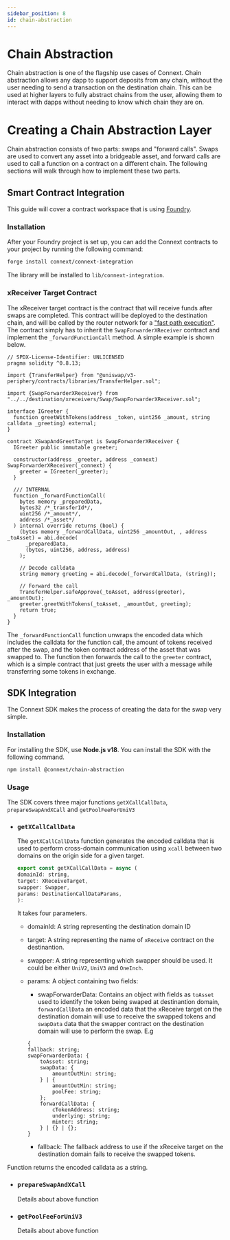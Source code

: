 ```yaml
---
sidebar_position: 8
id: chain-abstraction
---
```


# Chain Abstraction

Chain abstraction is one of the flagship use cases of Connext. Chain abstraction allows any dapp to support deposits from any chain, without the user needing to send a transaction on the destination chain. This can be used at higher layers to fully abstract chains from the user, allowing them to interact with dapps without needing to know which chain they are on.

# Creating a Chain Abstraction Layer

Chain abstraction consists of two parts: swaps and "forward calls". Swaps are used to convert any asset into a bridgeable asset, and forward calls are used to call a function on a contract on a different chain. The following sections will walk through how to implement these two parts.

## Smart Contract Integration

This guide will cover a contract workspace that is using [Foundry](https://book.getfoundry.sh/).

### Installation

After your Foundry project is set up, you can add the Connext contracts to your project by running the following command:

```bash
forge install connext/connext-integration
```

The library will be installed to `lib/connext-integration`.

### xReceiver Target Contract

The xReceiver target contract is the contract that will receive funds after swaps are completed. This contract will be deployed to the destination chain, and will be called by the router network for a ["fast path execution"](../guides/authentication). The contract simply has to inherit the `SwapForwarderXReceiver` contract and implement the `_forwardFunctionCall` method. A simple example is shown below.

```solidity
// SPDX-License-Identifier: UNLICENSED
pragma solidity ^0.8.13;

import {TransferHelper} from "@uniswap/v3-periphery/contracts/libraries/TransferHelper.sol";

import {SwapForwarderXReceiver} from "../../destination/xreceivers/Swap/SwapForwarderXReceiver.sol";

interface IGreeter {
  function greetWithTokens(address _token, uint256 _amount, string calldata _greeting) external;
}

contract XSwapAndGreetTarget is SwapForwarderXReceiver {
  IGreeter public immutable greeter;

  constructor(address _greeter, address _connext) SwapForwarderXReceiver(_connext) {
    greeter = IGreeter(_greeter);
  }

  /// INTERNAL
  function _forwardFunctionCall(
    bytes memory _preparedData,
    bytes32 /*_transferId*/,
    uint256 /*_amount*/,
    address /*_asset*/
  ) internal override returns (bool) {
    (bytes memory _forwardCallData, uint256 _amountOut, , address _toAsset) = abi.decode(
      _preparedData,
      (bytes, uint256, address, address)
    );

    // Decode calldata
    string memory greeting = abi.decode(_forwardCallData, (string));

    // Forward the call
    TransferHelper.safeApprove(_toAsset, address(greeter), _amountOut);
    greeter.greetWithTokens(_toAsset, _amountOut, greeting);
    return true;
  }
}
```

The `_forwardFunctionCall` function unwraps the encoded data which includes the calldata for the function call, the amount of tokens received after the swap, and the token contract address of the asset that was swapped to. The function then forwards the call to the `greeter` contract, which is a simple contract that just greets the user with a message while transferring some tokens in exchange.

## SDK Integration

The Connext SDK makes the process of creating the data for the swap very simple.

### Installation

For installing the SDK, use **Node.js v18**. You can install the SDK with the following command.

```bash npm2yarn
npm install @connext/chain-abstraction
```

### Usage

The SDK covers three major functions `getXCallCallData`, `prepareSwapAndXCall` and `getPoolFeeForUniV3`

- ### `getXCallCallData`

  The `getXCallCallData` function generates the encoded calldata that is used to perform cross-domain communication using `xcall` between two domains on the origin side for a given target.

  ```js
  export const getXCallCallData = async (
  domainId: string,
  target: XReceiveTarget,
  swapper: Swapper,
  params: DestinationCallDataParams,
  ):
  ```

  It takes four parameters.

  - domainId: A string representing the destination domain ID
  - target: A string representing the name of `xReceive` contract on the destinantion.
  - swapper: A string representing which swapper should be used. It could be either `UniV2`, `UniV3` and `OneInch`.
  - params: A object containing two fields:

    - swapForwarderData: Contains an object with fields as `toAsset` used to identify the token being swaped at destinantion domain, `forwardCallData` an encoded data that the xReceive target on the destination domain will use to receive the swapped tokens and `swapData` data that the swapper contract on the destination domain will use to perform the swap. E.g

    ```
    {
    fallback: string;
    swapForwarderData: {
        toAsset: string;
        swapData: {
            amountOutMin: string;
        } | {
            amountOutMin: string;
            poolFee: string;
        };
        forwardCallData: {
            cTokenAddress: string;
            underlying: string;
            minter: string;
        } | {} | {};
    }
    ```

    - fallback: The fallback address to use if the xReceive target on the destination domain fails to receive the swapped tokens.

Function returns the encoded calldata as a string.

- ### `prepareSwapAndXCall`
  Details about above function
- ### `getPoolFeeForUniV3`
  Details about above function
